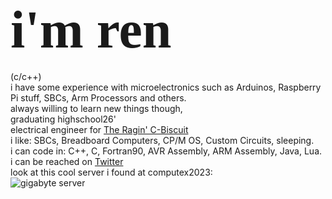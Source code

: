 ## <span style="font-family:IBM Plex Mono; font-size:4em;">i'm ren</span>  
(c/c++)  
i have some experience with microelectronics such as Arduinos, Raspberry Pi stuff, SBCs, Arm Processors and others.  
always willing to learn new things though,  
graduating highschool26'  
electrical engineer for [The Ragin' C-Biscuit](https://github.com/Team-1280)  
i like: SBCs, Breadboard Computers, CP/M OS, Custom Circuits, sleeping.  
i can code in: C++, C, Fortran90, AVR Assembly, ARM Assembly, Java, Lua.  
i can be reached on [Twitter](https://twitter.com/Kaito_malfoy)   
look at this cool server i found at computex2023:  
![gigabyte server](https://pbs.twimg.com/media/FxmNz3daAAADjdF?format=jpg&name=large)  
<!--
**KaitoTLex/KaitoTLex** is a ✨ _special_ ✨ repository because its `README.md` (this file) appears on your GitHub profile.

Here are some ideas to get you started:

- 🔭 I’m currently working on ...
- 🌱 I’m currently learning ...
- 👯 I’m looking to collaborate on ...
- 🤔 I’m looking for help with ...
- 💬 Ask me about ...
- 📫 How to reach me: ...
- 😄 Pronouns: ...
- ⚡ Fun fact: ...
-->
